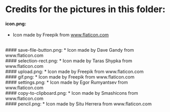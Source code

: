 # Credits for the pictures in this folder:  

#### icon.png:
* Icon made by Freepik from www.flaticon.com
<br/>
#### save-file-button.png:
* Icon made by Dave Gandy from www.flaticon.com
<br/>
#### selection-rect.png:
* Icon made by Taras Shypka from www.flaticon.com
<br/>
#### upload.png:
* Icon made by Freepik from www.flaticon.com
<br/>
#### gif.png:
* Icon made by Freepik from www.flaticon.com
<br/>
#### settings.png:
* Icon made by Egor Rumyantsev from www.flaticon.com
<br/>
#### copy-to-clipboard.png:
* Icon made by Smashicons from www.flaticon.com
<br/>
#### pencil.png:
* Icon made by Situ Herrera from www.flaticon.com
